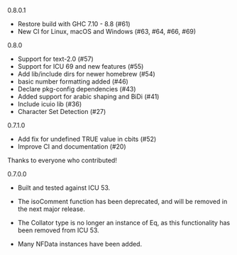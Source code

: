 0.8.0.1

* Restore build with GHC 7.10 - 8.8 (#61)
* New CI for Linux, macOS and Windows (#63, #64, #66, #69)

0.8.0

* Support for text-2.0 (#57)
* Support for ICU 69 and new features (#55)
* Add lib/include dirs for newer homebrew (#54)
* basic number formatting added (#46)
* Declare pkg-config dependencies (#43)
* Added support for arabic shaping and BiDi (#41)
* Include icuio lib (#36)
* Character Set Detection (#27)

0.7.1.0

* Add fix for undefined TRUE value in cbits (#52)
* Improve CI and documentation (#20)

Thanks to everyone who contributed!

0.7.0.0

* Built and tested against ICU 53.

* The isoComment function has been deprecated, and will be removed in
  the next major release.

* The Collator type is no longer an instance of Eq, as this
  functionality has been removed from ICU 53.

* Many NFData instances have been added.

